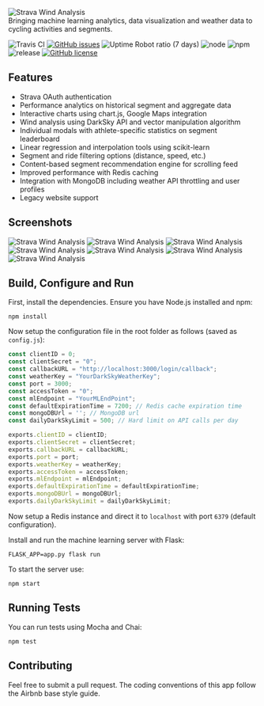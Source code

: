 ![Strava Wind Analysis](https://i.imgur.com/9eaXBJu.png)
<br>Bringing machine learning analytics, data visualization and weather data to cycling activities and segments.

![Travis CI](https://travis-ci.org/MathBunny/strava-wind-analysis.svg?branch=master)
[![GitHub issues](https://img.shields.io/github/issues/MathBunny/strava-wind-analysis.svg)](https://github.com/MathBunny/strava-wind-analysis/issues)
![Uptime Robot ratio (7 days)](https://img.shields.io/uptimerobot/ratio/7/m780079116-6032e09891aff5228e33d6c0.svg)
![node](https://img.shields.io/badge/node-%3E=6.3-brightgreen.svg)
![npm](https://img.shields.io/npm/v/npm.svg)
![release](https://img.shields.io/badge/release-v1.2-blue.svg)
[![GitHub license](https://img.shields.io/github/license/MathBunny/strava-wind-analysis.svg)](https://github.com/MathBunny/strava-wind-analysis/blob/master/LICENSE.md)


## Features
* Strava OAuth authentication
* Performance analytics on historical segment and aggregate data
* Interactive charts using chart.js, Google Maps integration
* Wind analysis using DarkSky API and vector manipulation algorithm
* Individual modals with athlete-specific statistics on segment leaderboard
* Linear regression and interpolation tools using scikit-learn
* Segment and ride filtering options (distance, speed, etc.)
* Content-based segment recommendation engine for scrolling feed
* Improved performance with Redis caching
* Integration with MongoDB including weather API throttling and user profiles
* Legacy website support

## Screenshots
![Strava Wind Analysis](https://i.imgur.com/IBPMPKc.png)
![Strava Wind Analysis](https://i.imgur.com/oVIZfPT.png)
![Strava Wind Analysis](https://i.imgur.com/IQpQnBx.png)
![Strava Wind Analysis](https://i.imgur.com/pP6sWZ4.png)
![Strava Wind Analysis](https://i.imgur.com/lchF6wh.png)
![Strava Wind Analysis](https://i.imgur.com/2aNA0v5.png)
![Strava Wind Analysis](https://i.imgur.com/U33jx8U.png)


## Build, Configure and Run
First, install the dependencies. Ensure you have Node.js installed and npm:
```shell
npm install
```

Now setup the configuration file in the root folder as follows (saved as `config.js`):
```javascript
const clientID = 0;
const clientSecret = "0";
const callbackURL = "http://localhost:3000/login/callback";
const weatherKey = "YourDarkSkyWeatherKey";
const port = 3000;
const accessToken = "0";
const mlEndpoint = "YourMLEndPoint";
const defaultExpirationTime = 7200; // Redis cache expiration time
const mongoDBUrl = ''; // MongoDB url
const dailyDarkSkyLimit = 500; // Hard limit on API calls per day

exports.clientID = clientID;
exports.clientSecret = clientSecret;
exports.callbackURL = callbackURL;
exports.port = port;
exports.weatherKey = weatherKey;
exports.accessToken = accessToken;
exports.mlEndpoint = mlEndpoint;
exports.defaultExpirationTime = defaultExpirationTime;
exports.mongoDBUrl = mongoDBUrl;
exports.dailyDarkSkyLimit = dailyDarkSkyLimit;
```

Now setup a Redis instance and direct it to `localhost` with port `6379` (default configuration).

Install and run the machine learning server with Flask:

```shell
FLASK_APP=app.py flask run
```

To start the server use:
```shell
npm start
```

## Running Tests
You can run tests using Mocha and Chai:
```shell
npm test
```

## Contributing
Feel free to submit a pull request. The coding conventions of this app follow the Airbnb base style guide.

